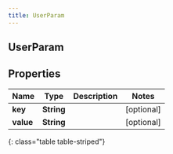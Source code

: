 ```yaml
---
title: UserParam
---
```

## UserParam

## Properties

|Name | Type | Description | Notes|
|------------ | ------------- | ------------- | -------------|
| **key** | **String** |  | [optional] |
| **value** | **String** |  | [optional] |
{: class="table table-striped"}


